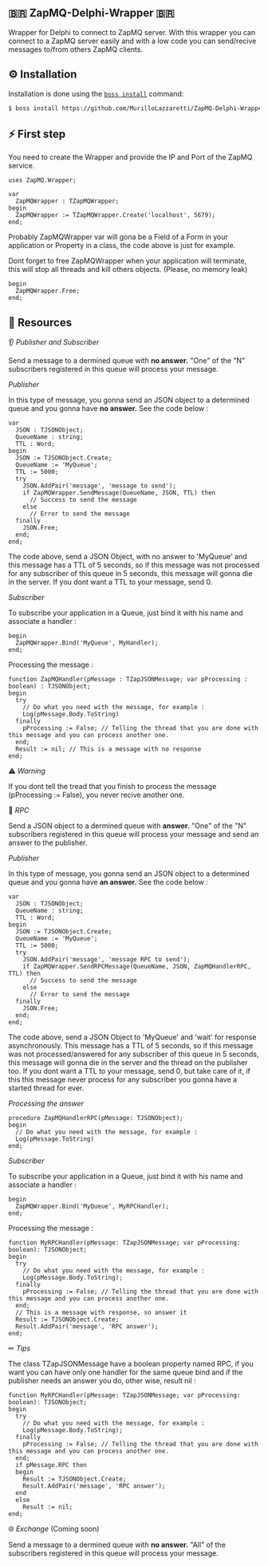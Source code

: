 ## 🇧🇷 ZapMQ-Delphi-Wrapper 🇧🇷

Wrapper for Delphi to connect to ZapMQ server. With this wrapper you can connect to a ZapMQ server easily and with a low code you can send/recive messages to/from others ZapMQ clients.

## ⚙️ Installation

Installation is done using the [`boss install`](https://github.com/HashLoad/boss) command:
``` sh
$ boss install https://github.com/MurilloLazzaretti/ZapMQ-Delphi-Wrapper.git
```
## ⚡️ First step

You need to create the Wrapper and provide the IP and Port of the ZapMQ service.

```delphi
uses ZapMQ.Wrapper;

var
  ZapMQWrapper : TZapMQWrapper;  
begin  
  ZapMQWrapper := TZapMQWrapper.Create('localhost', 5679);   
end;
```
Probably ZapMQWrapper var will gona be a Field of a Form in your application or Property in a class, the code above is just for example.

Dont forget to free ZapMQWrapper when your application will terminate, this will stop all threads and kill others objects. (Please, no memory leak)

```delphi
begin  
  ZapMQWrapper.Free;
end;  
```

## 🧬 Resources

👂 _Publisher and Subscriber_

Send a message to a dermined queue with <b>no answer.</b> "One" of the "N" subscribers registered in this queue will process your message.

_Publisher_

In this type of message, you gonna send an JSON object to a determined queue and you gonna have <b>no answer.</b> See the code below :

```delphi
var
  JSON : TJSONObject;
  QueueName : string;
  TTL : Word;  
begin
  JSON := TJSONObject.Create;
  QueueName := 'MyQueue';
  TTL := 5000; 
  try
    JSON.AddPair('message', 'message to send');
    if ZapMQWrapper.SendMessage(QueueName, JSON, TTL) then
      // Success to send the message 
    else
      // Error to send the message
  finally
    JSON.Free;
  end;
end;
```
The code above, send a JSON Object, with no answer to 'MyQueue' and this message has a TTL of 5 seconds, so if this message was not processed for any subscriber of this queue in 5 seconds, this message will gonna die in the server. If you dont want a TTL to your message, send 0.

_Subscriber_

To subscribe your application in a Queue, just bind it with his name and associate a handler :

```delphi
begin
  ZapMQWrapper.Bind('MyQueue', MyHandler);
end;
```
Processing the message :

```delphi
function ZapMQHandler(pMessage : TZapJSONMessage; var pProcessing : boolean) : TJSONObject;
begin
  try
    // Do what you need with the message, for example :
    Log(pMessage.Body.ToString)
  finally
    pProcessing := False; // Telling the thread that you are done with this message and you can process another one.
  end;
  Result := nil; // This is a message with no response
end;
```
⚠️ _Warning_

If you dont tell the tread that you finish to process the message (pProcessing := False), you never recive another one.

🔌 _RPC_ 

Send a JSON object to a dermined queue with <b> answer.</b> "One" of the "N" subscribers registered in this queue will process your message and send an answer to the publisher.

_Publisher_

In this type of message, you gonna send an JSON object to a determined queue and you gonna have <b>an answer.</b> See the code below :

```delphi
var
  JSON : TJSONObject;
  QueueName : string;
  TTL : Word;  
begin
  JSON := TJSONObject.Create;
  QueueName := 'MyQueue';
  TTL := 5000; 
  try
    JSON.AddPair('message', 'message RPC to send');
    if ZapMQWrapper.SendRPCMessage(QueueName, JSON, ZapMQHandlerRPC, TTL) then
      // Success to send the message 
    else
      // Error to send the message
  finally
    JSON.Free;
  end;
end;
```

The code above, send a JSON Object to 'MyQueue' and 'wait' for response asynchronously. This message has a TTL of 5 seconds, so if this message was not processed/answered for any subscriber of this queue in 5 seconds, this message will gonna die in the server and the thread on the publisher too. If you dont want a TTL to your message, send 0, but take care of it, if this this message never process for any subscriber you gonna have a started thread for ever.

_Processing the answer_

```delphi
procedure ZapMQHandlerRPC(pMessage: TJSONObject);
begin
  // Do what you need with the message, for example :
  Log(pMessage.ToString)
end;
```

_Subscriber_

To subscribe your application in a Queue, just bind it with his name and associate a handler :

```delphi
begin
  ZapMQWrapper.Bind('MyQueue', MyRPCHandler);
end;
```

Processing the message :

```delphi
function MyRPCHandler(pMessage: TZapJSONMessage; var pProcessing: boolean): TJSONObject;
begin
  try
    // Do what you need with the message, for example :
    Log(pMessage.Body.ToString);
  finally
    pProcessing := False; // Telling the thread that you are done with this message and you can process another one.
  end;        
  // This is a message with response, so answer it
  Result := TJSONObject.Create;
  Result.AddPair('message', 'RPC answer');
end;
```
✏ _Tips_

The class TZapJSONMessage have a boolean property named RPC, if you want you can have only one handler for the same queue bind and if the publisher needs an answer you do, other wise, result nil :

```delphi
function MyRPCHandler(pMessage: TZapJSONMessage; var pProcessing: boolean): TJSONObject;
begin
  try
    // Do what you need with the message, for example :
    Log(pMessage.Body.ToString);
  finally
    pProcessing := False; // Telling the thread that you are done with this message and you can process another one.
  end;
  if pMessage.RPC then
  begin
    Result := TJSONObject.Create;
    Result.AddPair('message', 'RPC answer');
  end
  else
    Result := nil;
end;    
```

🌐 _Exchange_ (Coming soon)

Send a message to a dermined queue with <b>no answer.</b> "All" of the subscribers registered in this queue will process your message. 